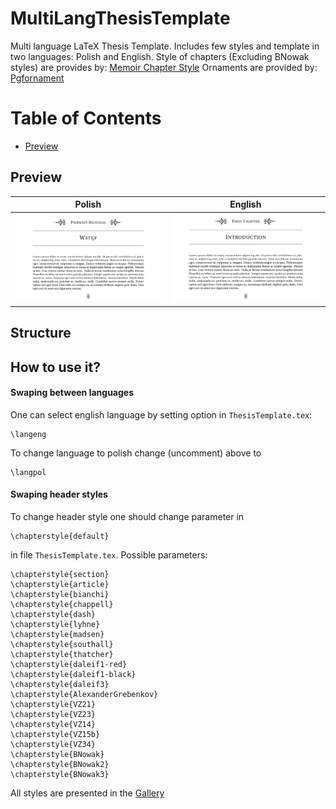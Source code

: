 # MultiLangThesisTemplate
Multi language LaTeX Thesis Template. Includes few styles and template in two languages: Polish and English.
Style of chapters (Excluding BNowak styles) are provides by: [Memoir Chapter Style](http://tug.ctan.org/info/MemoirChapStyles/MemoirChapStyles.pdf)
Ornaments are provided by: [Pgfornament](https://ctan.math.illinois.edu/macros/latex/contrib/tkz/pgfornament/doc/ornaments.pdf)

# Table of Contents
- [Preview](#preview)


## Preview

| Polish | English |
|:---:|:---:|
|  ![Polish](https://raw.githubusercontent.com/bartlomiejnowak94/MultiLangThesisTemplate/main/example_fig/PL.PNG)   |  ![English](https://raw.githubusercontent.com/bartlomiejnowak94/MultiLangThesisTemplate/main/example_fig/ENG.PNG)  |

## Structure


## How to use it?
#### Swaping between languages
One can select english language by setting option in `ThesisTemplate.tex`:
```
\langeng
```
To change language to polish change (uncomment) above to
```
\langpol
```
#### Swaping header styles
To change header style one should change parameter in 
```
\chapterstyle{default}
```
in file `ThesisTemplate.tex`. Possible parameters: 
```
\chapterstyle{section}
\chapterstyle{article}
\chapterstyle{bianchi}
\chapterstyle{chappell}
\chapterstyle{dash}
\chapterstyle{lyhne}
\chapterstyle{madsen}
\chapterstyle{southall}
\chapterstyle{thatcher}
\chapterstyle{daleif1-red}
\chapterstyle{daleif1-black}
\chapterstyle{daleif3}
\chapterstyle{AlexanderGrebenkov}
\chapterstyle{VZ21}
\chapterstyle{VZ23}
\chapterstyle{VZ14}
\chapterstyle{VZ15b}
\chapterstyle{VZ34}
\chapterstyle{BNowak}
\chapterstyle{BNowak2}
\chapterstyle{BNowak3}
```
All styles are presented in the [Gallery](https://github.com/bartlomiejnowak94/MultiLangThesisTemplate/tree/main/example_fig)

